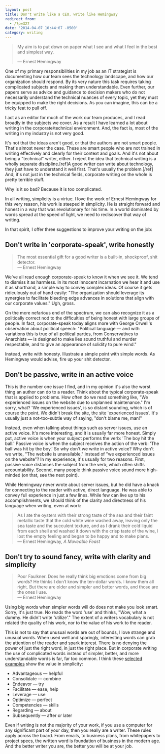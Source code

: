 ```yaml
---
layout: post
title: Don't write like a CEO, write like Hemingway
redirect_from:
  - /?p=327
date: '2014-04-07 10:44:07 -0500'
category: writing
---
```

<blockquote>My aim is to put down on paper what I see and what I feel in the best and simplest way.</p>
<p>― Ernest Hemingway</p></blockquote>
<p>One of my primary responsibilities in my job as an IT strategist is documenting how our team sees the technology landscape, and how our organization should respond. By its very nature this task requires taking complicated subjects and making them understandable. Even further, our papers serve as advice and guidance to decision makers who do not necessarily understand the technical nuances of every topic, yet they must be equipped to make the right decisions. As you can imagine, this can be a tricky feat to pull off.</p>
<p>I act as an editor for much of the work our team produces, and I read broadly in the subjects we cover. As a result I have learned a lot about writing in the corporate/technical environment. And, the fact is, most of the writing in my industry is not very good.</p>
<p>It's not that the ideas aren't good, or that the authors are not smart people. That's almost never the case. These are smart people who are not trained in writing effectively and clearly for their context and goals. And it's not about being a "technical" writer, either. I reject the idea that technical writing is a wholly separate discipline.[ref]A good writer can write about technology, they just have to understand it well first. That's usually the problem.[/ref] And, it's not just in the technical fields, corporate writing on the whole is pretty terrible stuff.</p>
<p>Why is it so bad? Because it is too complicated.</p>
<p>In all writing, simplicity is a virtue. I love the work of Ernest Hemingway for this very reason, his work is steeped in simplicity. He is straight forward and honest in a way that was revolutionary for his time. In a world dominated by words spread at the speed of light, we need to rediscover that way of writing.</p>
<p>In that spirit, I offer three suggestions to improve your writing on the job:</p>
<h2>Don't write in 'corporate-speak', write honestly</h2>
<blockquote><p>The most essential gift for a good writer is a built-in, shockproof, shit detector.<br />
― Ernest Hemingway</p></blockquote>
<p>We've all read enough corporate-speak to know it when we see it. We tend to dismiss it as harmless. In its most innocent incarnation we hear it and use it as shorthand, a simple way to convey complex ideas. Of course it gets ridiculously out of hand easily: "The organization should leverage its synergies to facilitate bleeding edge advances in solutions that align with our corporate values." Ugh, gross.</p>
<p>On the more nefarious end of the spectrum, we can also recognize it as a politically correct nod to the difficulties of being honest with large groups of people. In fact, corporate-speak today aligns more with George Orwell's observation about political speech: "Political language — and with variations this is true of all political parties, from Conservatives to Anarchists — is designed to make lies sound truthful and murder respectable, and to give an appearance of solidity to pure wind."</p>
<p>Instead, write with honesty. Illustrate a simple point with simple words. As Hemingway would advise, fire up your shit detector.</p>
<h2>Don't be passive, write in an active voice</h2>
<p>This is the number one issue I find, and in my opinion it's also the worst thing an author can do to a reader. Think about the typical corporate-speak that is applied to problems. How often do we read something like, "We experienced issues on the website due to unplanned maintenance." I'm sorry, what? 'We experienced issues', is so distant sounding, which is of course the point. We didn't break the site, the site 'experienced issues'. It's usually just a not-too-subtle way of saying, "don't blame me, man!"</p>
<p>Instead, even when talking about things such as server issues, use an active voice. It's more interesting, and it is usually far more honest. Simply put, active voice is when your subject performs the verb: 'The boy hit the ball.' Passive voice is when the subject receives the action of the verb: 'The ball was hit by the boy.' So why don't we write in active voice? Why don't we write, "The website is unavailable," instead of "we experienced issues on the website"? In my experience, it's usually for two reasons. First, passive voice distances the subject from the verb, which often shifts accountability. Second, many people think passive voice sound more high-minded (on that, see the next point).</p>
<p>While Hemingway never wrote about server issues, but he did have a knack for connecting to the reader with active, direct language. He was able to convey full experience in just a few lines. While few can live up to his accomplishments, we should think of the clarity and directness of his language when writing, even at work:</p>
<blockquote><p>As I ate the oysters with their strong taste of the sea and their faint metallic taste that the cold white wine washed away, leaving only the sea taste and the succulent texture, and as I drank their cold liquid from each shell and washed it down with the crisp taste of the wine, I lost the empty feeling and began to be happy and to make plans.<br />
― Ernest Hemingway, <i>A Moveable Feast</i></p></blockquote>
<h2>Don't try to sound fancy, write with clarity and simplicity</h2>
<blockquote><p>Poor Faulkner. Does he really think big emotions come from big words? He thinks I don’t know the ten-dollar words. I know them all right. But there are older and simpler and better words, and those are the ones I use.<br />
― Ernest Hemingway</p></blockquote>
<p>Using big words when simpler words will do does not make you look smart. Sorry, it's just true. No reads the word 'use' and thinks, "Wow, what a dummy. He didn't write 'utilize'." The extent of a writers vocabulary is not related the quality of his work, nor to the value of his work to the reader.</p>
<p>This is not to say that unusual words are out of bounds, I love strange and unusual words. When used well and sparingly, interesting words can grab the attention of the reader and spark interest. There is no denying the power of just the right word, in just the right place. But in corporate writing the use of complicated words instead of simpler, better, and more understandable words is far, far too common. I think these <a href="http://www.prdaily.com/Main/Articles/24_complex_wordsand_their_simpler_alternatives_8750.aspx">selected examples</a> show the value in simplicity:</p>
<ul>
<li>Advantageous — helpful</li>
<li>Consolidate — combine</li>
<li>Endeavor — try</li>
<li>Facilitate — ease, help</li>
<li>Leverage — use</li>
<li>Optimize — perfect</li>
<li>Competencies — skills</li>
<li>Regarding — about</li>
<li>Subsequently — after or later</li>
</ul>
<p>Even if writing is not the majority of your work, if you use a computer for any significant part of your day, then you really are a writer. These rules apply across the board. From emails, to business plans, from whitepapers to project specs, the written word is foundation of business in the modern age. And the better writer you are, the better you will be at your job.</p>
